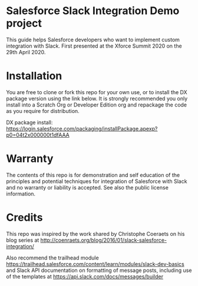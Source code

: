 # Salesforce Slack Integration Demo project

This guide helps Salesforce developers who want to implement custom integration with Slack. First presented at the Xforce Summit 2020 on the 29th April 2020.

# Installation

You are free to clone or fork this repo for your own use, or to install the DX package version using the link below. It is strongly recommended you only install into a Scratch Org or Developer Edition org and repackage the code as you require for distribution.

DX package install: https://login.salesforce.com/packaging/installPackage.apexp?p0=04t2x000000t1dfAAA

# Warranty

The contents of this repo is for demonstration and self education of the principles and potential techniques for integration of Salesforce with Slack and no warranty or liability is accepted. See also the public license information.

# Credits
This repo was inspired by the work shared by Christophe Coeraets on his blog series at http://coenraets.org/blog/2016/01/slack-salesforce-integration/

Also recommend the trailhead module https://trailhead.salesforce.com/content/learn/modules/slack-dev-basics
and Slack API documentation on formatting of message posts, including use of the templates at https://api.slack.com/docs/messages/builder

